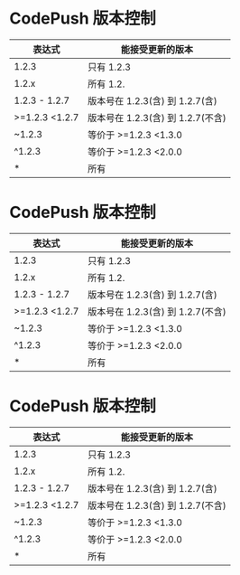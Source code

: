 # CodePush 版本控制

|表达式|能接受更新的版本|
|-----|---|
|1.2.3|只有 1.2.3|
|1.2.x|所有 1.2.|
|1.2.3 - 1.2.7|版本号在 1.2.3(含) 到 1.2.7(含)|
|>=1.2.3 <1.2.7|版本号在 1.2.3(含) 到 1.2.7(不含)|
|~1.2.3|等价于 >=1.2.3 <1.3.0|
|^1.2.3|等价于 >=1.2.3 <2.0.0|
|*|所有|
# CodePush 版本控制

|表达式|能接受更新的版本|
|-----|---|
|1.2.3|只有 1.2.3|
|1.2.x|所有 1.2.|
|1.2.3 - 1.2.7|版本号在 1.2.3(含) 到 1.2.7(含)|
|>=1.2.3 <1.2.7|版本号在 1.2.3(含) 到 1.2.7(不含)|
|~1.2.3|等价于 >=1.2.3 <1.3.0|
|^1.2.3|等价于 >=1.2.3 <2.0.0|
|*|所有|
# CodePush 版本控制

|表达式|能接受更新的版本|
|-----|---|
|1.2.3|只有 1.2.3|
|1.2.x|所有 1.2.|
|1.2.3 - 1.2.7|版本号在 1.2.3(含) 到 1.2.7(含)|
|>=1.2.3 <1.2.7|版本号在 1.2.3(含) 到 1.2.7(不含)|
|~1.2.3|等价于 >=1.2.3 <1.3.0|
|^1.2.3|等价于 >=1.2.3 <2.0.0|
|*|所有|
